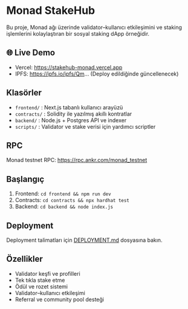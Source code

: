 # Monad StakeHub

Bu proje, Monad ağı üzerinde validator–kullanıcı etkileşimini ve staking işlemlerini kolaylaştıran bir sosyal staking dApp örneğidir.

## 🌐 Live Demo
* Vercel: https://stakehub-monad.vercel.app
* IPFS: https://ipfs.io/ipfs/Qm... (Deploy edildiğinde güncellenecek)

## Klasörler
- `frontend/` : Next.js tabanlı kullanıcı arayüzü
- `contracts/` : Solidity ile yazılmış akıllı kontratlar
- `backend/` : Node.js + Postgres API ve indexer
- `scripts/` : Validator ve stake verisi için yardımcı scriptler

## RPC
Monad testnet RPC: https://rpc.ankr.com/monad_testnet

## Başlangıç
1. Frontend: `cd frontend && npm run dev`
2. Contracts: `cd contracts && npx hardhat test`
3. Backend: `cd backend && node index.js`

## Deployment
Deployment talimatları için [DEPLOYMENT.md](DEPLOYMENT.md) dosyasına bakın.

## Özellikler
- Validator keşfi ve profilleri
- Tek tıkla stake etme
- Ödül ve rozet sistemi
- Validator–kullanıcı etkileşimi
- Referral ve community pool desteği
